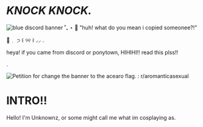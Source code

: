 # *KNOCK KNOCK.*
<img src="https://i.pinimg.com/originals/71/e0/ee/71e0eefd21a78b260924bfb6c055c2b2.jpg" alt="blue discord banner ˚₊ ⋆ 💙"/>
"huh! what do you mean i copied someonee?!"

🍦﹒    ੭ ꒰ ୨୧ ꒱ ⸝⸝
.

heya! if you came from discord or ponytown, HIHIHI!! read this plss!!

.

<img src="https://i.redd.it/wk9qdfkijff51.jpg" alt="Petition for change the banner to the acearo flag. : r/aromanticasexual"/>

# INTRO!!

Hello! I'm Unknownz, or some might call me what im cosplaying as.
